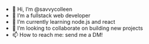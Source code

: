 - 👋 Hi, I’m @savvycolleen
- 👀 I’m a fullstack web developer
- 🌱 I’m currently learning node.js and react
- 💞️ I’m looking to collaborate on building new projects
- 📫 How to reach me: send me a DM!

<!---
savvycolleen/savvycolleen is a ✨ special ✨ repository because its `README.md` (this file) appears on your GitHub profile.
You can click the Preview link to take a look at your changes.
--->
